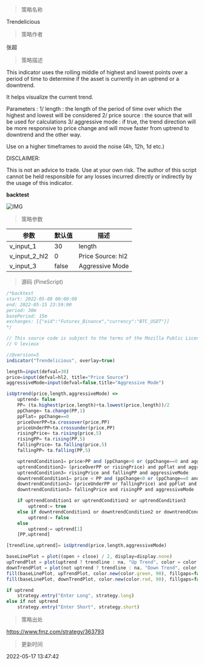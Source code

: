 
> 策略名称

Trendelicious

> 策略作者

张超

> 策略描述

This indicator uses the rolling middle of highest and lowest points over a period of time to determine if the asset is currently in an uptrend or a downtrend.

It helps visualize the current trend.

Parameters :
1/ length : the length of the period of time over which the highest and lowest will be considered
2/ price source : the source that will be used for calculations
3/ aggressive mode : if true, the trend direction will be more responsive to price change and will move faster from uptrend to downtrend and the other way.

Use on a higher timeframes to avoid the noise (4h, 12h, 1d etc.)

DISCLAIMER:

This is not an advice to trade. Use at your own risk.
The author of this script cannot be held responsible for any losses incurred directly or indirectly by the usage of this indicator.


**backtest**

 ![IMG](https://www.fmz.com/upload/asset/b14d4431424bb1113c.png) 

> 策略参数



|参数|默认值|描述|
|----|----|----|
|v_input_1|30|length|
|v_input_2_hl2|0|Price Source: hl2|high|low|open|close|hlc3|hlcc4|ohlc4|
|v_input_3|false|Aggressive Mode|


> 源码 (PineScript)

``` javascript
/*backtest
start: 2022-05-09 00:00:00
end: 2022-05-15 23:59:00
period: 30m
basePeriod: 15m
exchanges: [{"eid":"Futures_Binance","currency":"BTC_USDT"}]
*/

// This source code is subject to the terms of the Mozilla Public License 2.0 at https://mozilla.org/MPL/2.0/
// © levieux

//@version=5
indicator("Trendelicious", overlay=true)

length=input(defval=30)
price=input(defval=hl2, title="Price Source")
aggressiveMode=input(defval=false,title="Aggressive Mode")

isUptrend(price,length,aggressiveMode) =>
    uptrend= false
    PP= (ta.highest(price,length)+ta.lowest(price,length))/2
    ppChange= ta.change(PP,1)
    ppFlat= ppChange==0
    priceOverPP=ta.crossover(price,PP)
    priceUnderPP=ta.crossunder(price,PP)
    risingPrice= ta.rising(price,5)
    risingPP= ta.rising(PP,5)
    fallingPrice= ta.falling(price,5)
    fallingPP= ta.falling(PP,5)

    uptrendCondition1= price>PP and (ppChange>0 or (ppChange==0 and aggressiveMode)) and (ppChange[1]>0 or (ppChange[1]==0 and aggressiveMode)) and ppChange[2]>=0 and ppChange[3]>=0
    uptrendCondition2= (priceOverPP or risingPrice) and ppFlat and aggressiveMode
    uptrendCondition3= risingPrice and fallingPP and aggressiveMode
    downtrendCondition1= price < PP and (ppChange<0 or (ppChange==0 and aggressiveMode)) and (ppChange[1]<0 or (ppChange[1]==0 and aggressiveMode)) and ppChange[2]<=0 and ppChange[3]<=0
    downtrendCondition2= (priceUnderPP or fallingPrice) and ppFlat and aggressiveMode
    downtrendCondition3= fallingPrice and risingPP and aggressiveMode

    if uptrendCondition1 or uptrendCondition2 or uptrendCondition3
        uptrend:= true
    else if downtrendCondition1 or downtrendCondition2 or downtrendCondition3
        uptrend:= false
    else
        uptrend:= uptrend[1]
    [PP,uptrend]

[trendline,uptrend]= isUptrend(price,length,aggressiveMode)

baseLinePlot = plot((open + close) / 2, display=display.none)
upTrendPlot = plot(uptrend ? trendline : na, "Up Trend", color = color.green, style=plot.style_linebr)
downTrendPlot = plot(not uptrend ? trendline : na, "Down Trend", color = color.red, style=plot.style_linebr)
fill(baseLinePlot, upTrendPlot, color.new(color.green, 90), fillgaps=false)
fill(baseLinePlot, downTrendPlot, color.new(color.red, 90), fillgaps=false)

if uptrend
    strategy.entry("Enter Long", strategy.long)
else if not uptrend
    strategy.entry("Enter Short", strategy.short)
```

> 策略出处

https://www.fmz.com/strategy/363793

> 更新时间

2022-05-17 13:47:42

